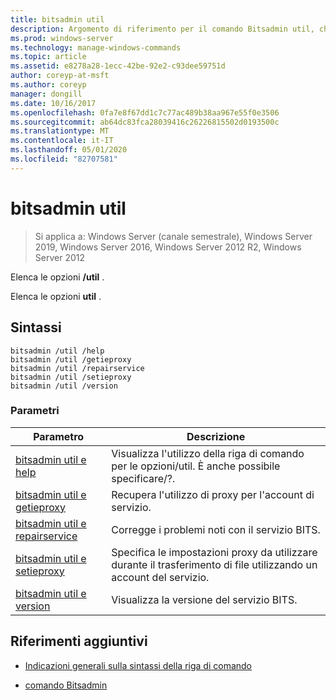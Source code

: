 ```yaml
---
title: bitsadmin util
description: Argomento di riferimento per il comando Bitsadmin util, che elenca le opzioni util.
ms.prod: windows-server
ms.technology: manage-windows-commands
ms.topic: article
ms.assetid: e8278a28-1ecc-42be-92e2-c93dee59751d
author: coreyp-at-msft
ms.author: coreyp
manager: dongill
ms.date: 10/16/2017
ms.openlocfilehash: 0fa7e8f67dd1c7c77ac489b38aa967e55f0e3506
ms.sourcegitcommit: ab64dc83fca28039416c26226815502d0193500c
ms.translationtype: MT
ms.contentlocale: it-IT
ms.lasthandoff: 05/01/2020
ms.locfileid: "82707581"
---
```

# <a name="bitsadmin-util"></a>bitsadmin util

> Si applica a: Windows Server (canale semestrale), Windows Server 2019, Windows Server 2016, Windows Server 2012 R2, Windows Server 2012

Elenca le opzioni **/util** .

Elenca le opzioni **util** .

## <a name="syntax"></a>Sintassi

```
bitsadmin /util /help
bitsadmin /util /getieproxy
bitsadmin /util /repairservice
bitsadmin /util /setieproxy
bitsadmin /util /version
```

### <a name="parameters"></a>Parametri

| Parametro | Descrizione |
| --------- | ----------- |
| [bitsadmin util e help](bitsadmin-util-and-help.md) | Visualizza l'utilizzo della riga di comando per le opzioni/util. È anche possibile specificare/?. |
| [bitsadmin util e getieproxy](bitsadmin-util-and-getieproxy.md) | Recupera l'utilizzo di proxy per l'account di servizio. |
| [bitsadmin util e repairservice](bitsadmin-util-and-repairservice.md) | Corregge i problemi noti con il servizio BITS. |
| [bitsadmin util e setieproxy](bitsadmin-util-and-setieproxy.md) | Specifica le impostazioni proxy da utilizzare durante il trasferimento di file utilizzando un account del servizio. |
| [bitsadmin util e version](bitsadmin-util-and-version.md) | Visualizza la versione del servizio BITS. |

## <a name="additional-references"></a>Riferimenti aggiuntivi

- [Indicazioni generali sulla sintassi della riga di comando](command-line-syntax-key.md)

- [comando Bitsadmin](bitsadmin.md)
